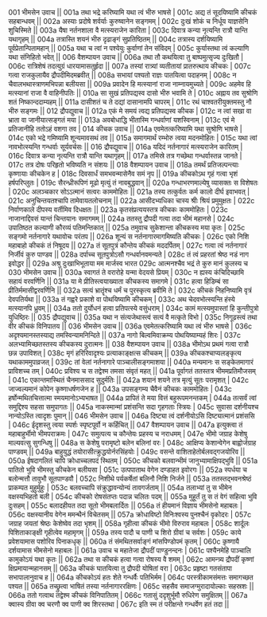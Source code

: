 001  भीमसेन उवाच ||
001a तथा भद्रे करिष्यामि यथा त्वं भीरु भाषसे |
001c अद्य तं सूदयिष्यामि कीचकं सहबान्धवम् ||
002a अस्याः प्रदोषे शर्वर्याः कुरुष्वानेन सङ्गमम् |
002c दुःखं शोकं च निर्धूय याज्ञसेनि शुचिस्मिते ||
003a यैषा नर्तनशाला वै मत्स्यराजेन कारिता |
003c दिवात्र कन्या नृत्यन्ति रात्रौ यान्ति यथागृहम् ||
004a तत्रास्ति शयनं भीरु दृढाङ्गं सुप्रतिष्ठितम् ||
004c तत्रास्य दर्शयिष्यामि पूर्वप्रेतान्पितामहान् ||
005a यथा च त्वां न पश्येयुः कुर्वाणां तेन संविदम् |
005c कुर्यास्तथा त्वं कल्याणि यथा संनिहितो भवेत् ||
006  वैशम्पायन उवाच ||
006a तथा तौ कथयित्वा तु बाष्पमुत्सृज्य दुःखितौ |
006c रात्रिशेषं तदत्युग्रं धारयामासतुर्हृदा ||
007a तस्यां रात्र्यां व्यतीतायां प्रातरुत्थाय कीचकः |
007c गत्वा राजकुलायैव द्रौपदीमिदमब्रवीत् ||
008a सभायां पश्यतो राज्ञः पातयित्वा पदाहनम् |
008c न चैवालभथास्त्राणमभिपन्ना बलीयसा ||
009a प्रवादेन हि मत्स्यानां राजा नाम्नायमुच्यते |
009c अहमेव हि मत्स्यानां राजा वै वाहिनीपतिः ||
010a सा सुखं प्रतिपद्यस्व दासो भीरु भवामि ते |
010c अह्नाय तव सुश्रोणि शतं निष्कान्ददाम्यहम् ||
011a दासीशतं च ते दद्यां दासानामपि चापरम् |
011c रथं चाश्वतरीयुक्तमस्तु नौ भीरु सङ्गमः ||
012  द्रौपद्युवाच ||
012a एकं मे समयं त्वद्य प्रतिपद्यस्व कीचक |
012c न त्वां सखा वा भ्राता वा जानीयात्सङ्गतं मया ||
013a अवबोधाद्धि भीतास्मि गन्धर्वाणां यशस्विनाम् |
013c एवं मे प्रतिजानीहि ततोऽहं वशगा तव |
014  कीचक उवाच ||
014a एवमेतत्करिष्यामि यथा सुश्रोणि भाषसे |
014c एको भद्रे गमिष्यामि शून्यमावसथं तव ||
015a समागमार्थं रम्भोरु त्वया मदनमोहितः |
015c यथा त्वां नावभोत्स्यन्ति गन्धर्वाः सूर्यवर्चसः ||
016  द्रौपद्युवाच ||
016a यदिदं नर्तनागारं मत्स्यराजेन कारितम् |
016c दिवात्र कन्या नृत्यन्ति रात्रौ यान्ति यथागृहम् ||
017a तमिस्रे तत्र गच्छेथा गन्धर्वास्तन्न जानते |
017c तत्र दोषः परिहृतो भविष्यति न संशयः ||
018  वैशम्पायन उवाच ||
018a तमर्थं प्रतिजल्पन्त्याः कृष्णायाः कीचकेन ह |
018c दिवसार्धं समभवन्मासेनैव समं नृप ||
019a कीचकोऽथ गृहं गत्वा भृशं हर्षपरिप्लुतः |
019c सैरन्ध्रीरूपिणं मूढो मृत्युं तं नावबुद्धवान् ||
020a गन्धाभरणमाल्येषु व्यासक्तः स विशेषतः |
020c अलञ्चकार सोऽऽत्मानं सत्वरः काममोहितः ||
021a तस्य तत्कुर्वतः कर्म कालो दीर्घ इवाभवत् |
021c अनुचिन्तयतश्चापि तामेवायतलोचनाम् ||
022a आसीदभ्यधिका चास्य श्रीः श्रियं प्रमुमुक्षतः |
022c निर्वाणकाले दीपस्य वर्तीमिव दिधक्षतः ||
023a कृतसंप्रत्ययस्तत्र कीचकः काममोहितः |
023c नाजानाद्दिवसं यान्तं चिन्तयानः समागमम् ||
024a ततस्तु द्रौपदी गत्वा तदा भीमं महानसे |
024c उपातिष्ठत कल्याणी कौरव्यं पतिमन्तिकात् ||
025a तमुवाच सुकेशान्ता कीचकस्य मया कृतः |
025c सङ्गमो नर्तनागारे यथावोचः परंतप ||
026a शून्यं स नर्तनागारमागमिष्यति कीचकः |
026c एको निशि महाबाहो कीचकं तं निषूदय ||
027a तं सूतपुत्रं कौन्तेय कीचकं मददर्पितम् |
027c गत्वा त्वं नर्तनागारं निर्जीवं कुरु पाण्डव ||
028a दर्पाच्च सूतपुत्रोऽसौ गन्धर्वानवमन्यते |
028c तं त्वं प्रहरतां श्रेष्ठ नडं नाग इवोद्धर ||
029a अश्रु दुःखाभिभूताया मम मार्जस्व भारत
029c आत्मनश्चैव भद्रं ते कुरु मानं कुलस्य च
030  भीमसेन उवाच ||
030a स्वागतं ते वरारोहे यन्मा वेदयसे प्रियम् |
030c न ह्यस्य कंचिदिच्छामि सहायं वरवर्णिनि ||
031a या मे प्रीतिस्त्वयाख्याता कीचकस्य समागमे |
031c हत्वा हिडिम्बं सा प्रीतिर्ममासीद्वरवर्णिनि ||
032a सत्यं भ्रातॄंश्च धर्मं च पुरस्कृत्य ब्रवीमि ते |
032c कीचकं निहनिष्यामि वृत्रं देवपतिर्यथा ||
033a तं गह्वरे प्रकाशे वा पोथयिष्यामि कीचकम् |
033c अथ चेदवभोत्स्यन्ति हंस्ये मत्स्यानपि ध्रुवम् ||
034a ततो दुर्योधनं हत्वा प्रतिपत्स्ये वसुंधराम् |
034c कामं मत्स्यमुपास्तां हि कुन्तीपुत्रो युधिष्ठिरः ||
035  द्रौपद्युवाच ||
035a यथा न संत्यजेथास्त्वं सत्यं वै मत्कृते विभो |
035c निगूढस्त्वं तथा वीर कीचकं विनिपातय ||
036  भीमसेन उवाच ||
036a एवमेतत्करिष्यामि यथा त्वं भीरु भाषसे |
036c अदृश्यमानस्तस्याद्य तमस्विन्यामनिन्दिते ||
037a नागो बिल्वमिवाक्रम्य पोथयिष्याम्यहं शिरः |
037c अलभ्यामिच्छतस्तस्य कीचकस्य दुरात्मनः ||
038  वैशम्पायन उवाच ||
038a भीमोऽथ प्रथमं गत्वा रात्रौ छन्न उपाविशत् |
038c मृगं हरिरिवादृश्यः प्रत्याकाङ्क्षत्स कीचकम् ||
039a कीचकश्चाप्यलङ्कृत्य यथाकाममुपाव्रजत् |
039c तां वेलां नर्तनागारे पाञ्चालीसङ्गमाशया ||
040a मन्यमानः स सङ्केतमागारं प्राविशच्च तम् |
040c प्रविश्य च स तद्वेश्म तमसा संवृतं महत् ||
041a पूर्वागतं ततस्तत्र भीममप्रतिमौजसम् |
041c एकान्तमास्थितं चैनमाससाद सुदुर्मतिः ||
042a शयानं शयने तत्र मृत्युं सूतः परामृशत् |
042c जाज्वल्यमानं कोपेन कृष्णाधर्षणजेन ह ||
043a उपसङ्गम्य चैवैनं कीचकः काममोहितः |
043c हर्षोन्मथितचित्तात्मा स्मयमानोऽभ्यभाषत ||
044a प्रापितं ते मया वित्तं बहुरूपमनन्तकम् |
044a तत्सर्वं त्वां समुद्दिश्य सहसा समुपागतः ||
045a नाकस्मान्मां प्रशंसन्ति सदा गृहगताः स्त्रियः |
045c सुवासा दर्शनीयश्च नान्योऽस्ति त्वादृशः पुमान् ||
046  भीमसेन उवाच ||
046a दिष्ट्या त्वं दर्शनीयोऽसि दिष्ट्यात्मानं प्रशंससि |
046c ईदृशस्तु त्वया स्पर्शः स्पृष्टपूर्वो न कर्हिचित् ||
047  वैशम्पायन उवाच ||
047a इत्युक्त्वा तं महाबाहुर्भीमो भीमपराक्रमः |
047c समुत्पत्य च कौन्तेयः प्रहस्य च नराधमम् |
047e भीमो जग्राह केशेषु माल्यवत्सु सुगन्धिषु ||
048a स केशेषु परामृष्टो बलेन बलिनां वरः |
048c आक्षिप्य केशान्वेगेन बाह्वोर्जग्राह पाण्डवम् ||
049a बाहुयुद्धं तयोरासीत्क्रुद्धयोर्नरसिंहयोः |
049c वसन्ते वाशिताहेतोर्बलवद्गजयोरिव ||
050a ईषदागलितं चापि क्रोधाच्चलपदं स्थितम् |
050c कीचको बलवान्भीमं जानुभ्यामाक्षिपद्भुवि ||
051a पातितो भुवि भीमस्तु कीचकेन बलीयसा |
051c उत्पपाताथ वेगेन दण्डाहत इवोरगः ||
052a स्पर्धया च बलोन्मत्तौ तावुभौ सूतपाण्डवौ |
052c निशीथे पर्यकर्षेतां बलिनौ निशि निर्जने ||
053a ततस्तद्भवनश्रेष्ठं प्राकम्पत मुहुर्मुहुः |
053c बलवच्चापि संक्रुद्धावन्योन्यं तावगर्जताम् ||
054a तलाभ्यां तु स भीमेन वक्षस्यभिहतो बली |
054c कीचको रोषसंतप्तः पदान्न चलितः पदम् ||
055a मुहूर्तं तु स तं वेगं सहित्वा भुवि दुःसहम् |
055c बलादहीयत तदा सूतो भीमबलार्दितः ||
056a तं हीयमानं विज्ञाय भीमसेनो महाबलः |
056c वक्षस्यानीय वेगेन ममन्थैनं विचेतसम् ||
057a क्रोधाविष्टो विनिःश्वस्य पुनश्चैनं वृकोदरः |
057c जग्राह जयतां श्रेष्ठः केशेष्वेव तदा भृशम् ||
058a गृहीत्वा कीचकं भीमो विरुराव महाबलः |
058c शार्दूलः पिशिताकाङ्क्षी गृहीत्वेव महामृगम् ||
059a तस्य पादौ च पाणी च शिरो ग्रीवां च सर्वशः |
059c काये प्रवेशयामास पशोरिव पिनाकधृक् ||
060a तं संमथितसर्वाङ्गं मांसपिण्डोपमं कृतम् |
060c  कृ़ष्णायै दर्शयामास भीमसेनो महाबलः ||
061a उवाच च महातेजा द्रौपदीं पाण्डुनन्दनः |
061c पश्यैनमेहि पाञ्चालि कामुकोऽयं यथा कृतः ||
062a तथा स कीचकं हत्वा गत्वा रोषस्य वै शमम् |
062c आमन्त्र्य द्रौपदीं कृष्णां क्षिप्रमायान्महानसम् ||
063a कीचकं घातयित्वा तु द्रौपदी योषितां वरा  |
063c प्रहृष्टा गतसंतापा सभापालानुवाच ह ||
064a कीचकोऽयं हतः शेते गन्धर्वैः पतिभिर्मम |
064c परस्त्रीकामसंमत्तः समागच्छत पश्यत ||
065a तच्छ्रुत्वा भाषितं तस्या नर्तनागाररक्षिणः |
065c सहसैव समाजग्मुरादायोल्काः सहस्रशः ||
066a ततो गत्वाथ तद्वेश्म कीचकं विनिपातितम् |
066c गतासुं ददृशुर्भूमौ रुधिरेण समुक्षितम् ||
067a क्वास्य ग्रीवा क्व चरणौ क्व पाणी क्व शिरस्तथा |
067c इति स्म तं परीक्षन्ते गन्धर्वेण हतं तदा ||
